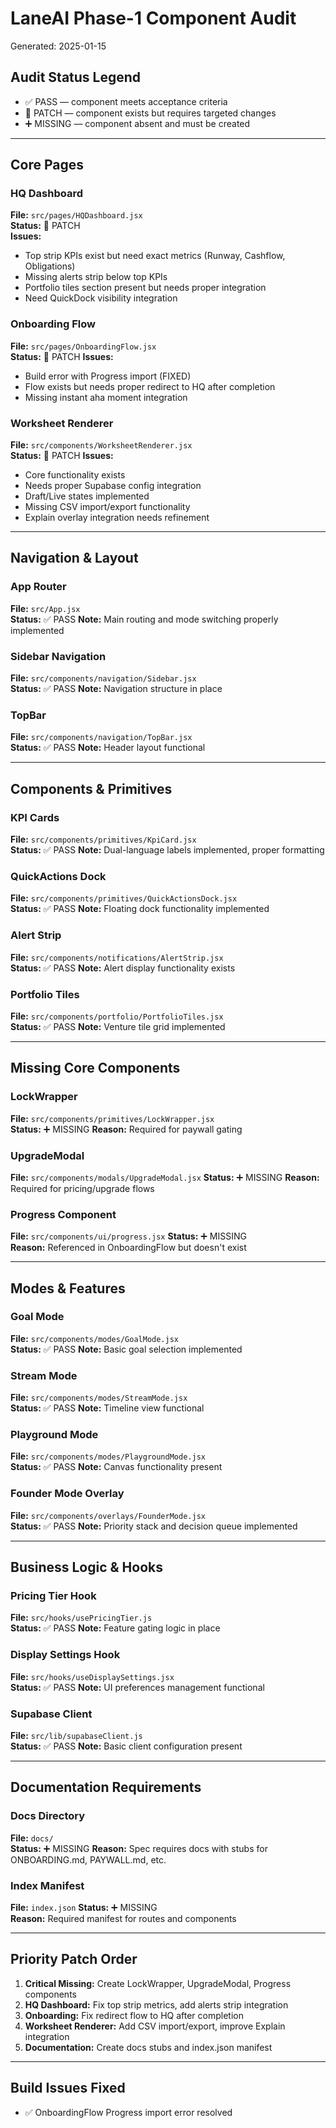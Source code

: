 # LaneAI Phase-1 Component Audit

Generated: 2025-01-15

## Audit Status Legend
- ✅ PASS — component meets acceptance criteria
- 🔧 PATCH — component exists but requires targeted changes  
- ➕ MISSING — component absent and must be created

---

## Core Pages

### HQ Dashboard
**File:** `src/pages/HQDashboard.jsx`  
**Status:** 🔧 PATCH  
**Issues:**
- Top strip KPIs exist but need exact metrics (Runway, Cashflow, Obligations)
- Missing alerts strip below top KPIs
- Portfolio tiles section present but needs proper integration
- Need QuickDock visibility integration

### Onboarding Flow  
**File:** `src/pages/OnboardingFlow.jsx`  
**Status:** 🔧 PATCH
**Issues:**
- Build error with Progress import (FIXED)
- Flow exists but needs proper redirect to HQ after completion
- Missing instant aha moment integration

### Worksheet Renderer
**File:** `src/components/WorksheetRenderer.jsx`  
**Status:** 🔧 PATCH
**Issues:**
- Core functionality exists
- Needs proper Supabase config integration
- Draft/Live states implemented
- Missing CSV import/export functionality
- Explain overlay integration needs refinement

---

## Navigation & Layout

### App Router
**File:** `src/App.jsx`  
**Status:** ✅ PASS
**Note:** Main routing and mode switching properly implemented

### Sidebar Navigation
**File:** `src/components/navigation/Sidebar.jsx`  
**Status:** ✅ PASS
**Note:** Navigation structure in place

### TopBar
**File:** `src/components/navigation/TopBar.jsx`  
**Status:** ✅ PASS
**Note:** Header layout functional

---

## Components & Primitives

### KPI Cards
**File:** `src/components/primitives/KpiCard.jsx`  
**Status:** ✅ PASS
**Note:** Dual-language labels implemented, proper formatting

### QuickActions Dock
**File:** `src/components/primitives/QuickActionsDock.jsx`  
**Status:** ✅ PASS
**Note:** Floating dock functionality implemented

### Alert Strip
**File:** `src/components/notifications/AlertStrip.jsx`  
**Status:** ✅ PASS
**Note:** Alert display functionality exists

### Portfolio Tiles
**File:** `src/components/portfolio/PortfolioTiles.jsx`  
**Status:** ✅ PASS
**Note:** Venture tile grid implemented

---

## Missing Core Components

### LockWrapper
**File:** `src/components/primitives/LockWrapper.jsx`  
**Status:** ➕ MISSING
**Reason:** Required for paywall gating

### UpgradeModal  
**File:** `src/components/modals/UpgradeModal.jsx`
**Status:** ➕ MISSING
**Reason:** Required for pricing/upgrade flows

### Progress Component
**File:** `src/components/ui/progress.jsx`
**Status:** ➕ MISSING  
**Reason:** Referenced in OnboardingFlow but doesn't exist

---

## Modes & Features

### Goal Mode
**File:** `src/components/modes/GoalMode.jsx`  
**Status:** ✅ PASS
**Note:** Basic goal selection implemented

### Stream Mode
**File:** `src/components/modes/StreamMode.jsx`  
**Status:** ✅ PASS
**Note:** Timeline view functional

### Playground Mode
**File:** `src/components/modes/PlaygroundMode.jsx`  
**Status:** ✅ PASS
**Note:** Canvas functionality present

### Founder Mode Overlay
**File:** `src/components/overlays/FounderMode.jsx`  
**Status:** ✅ PASS
**Note:** Priority stack and decision queue implemented

---

## Business Logic & Hooks

### Pricing Tier Hook
**File:** `src/hooks/usePricingTier.js`  
**Status:** ✅ PASS
**Note:** Feature gating logic in place

### Display Settings Hook
**File:** `src/hooks/useDisplaySettings.jsx`  
**Status:** ✅ PASS
**Note:** UI preferences management functional

### Supabase Client
**File:** `src/lib/supabaseClient.js`  
**Status:** ✅ PASS
**Note:** Basic client configuration present

---

## Documentation Requirements

### Docs Directory
**File:** `docs/`  
**Status:** ➕ MISSING
**Reason:** Spec requires docs with stubs for ONBOARDING.md, PAYWALL.md, etc.

### Index Manifest
**File:** `index.json`
**Status:** ➕ MISSING  
**Reason:** Required manifest for routes and components

---

## Priority Patch Order

1. **Critical Missing:** Create LockWrapper, UpgradeModal, Progress components
2. **HQ Dashboard:** Fix top strip metrics, add alerts strip integration  
3. **Onboarding:** Fix redirect flow to HQ after completion
4. **Worksheet Renderer:** Add CSV import/export, improve Explain integration
5. **Documentation:** Create docs stubs and index.json manifest

---

## Build Issues Fixed
- ✅ OnboardingFlow Progress import error resolved